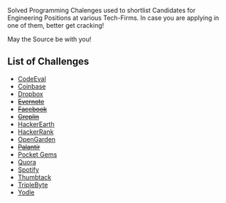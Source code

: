 Solved Programming Chalenges used to shortlist Candidates for Engineering Positions at various Tech-Firms.
In case you are applying in one of them, better get cracking!

May the Source be with you!


List of Challenges
------------------

- [CodeEval](https://www.codeeval.com/open_challenges/)
- [Coinbase](http://hr.gs/cb-eng-challenge)
- [Dropbox](http://hr.gs/redbluebluered)
- ~~[Evernote](https://evernotechallenge.interviewstreet.com/)~~
- ~~[Facebook](http://www.facebook.com/careers/puzzles.php)~~
- ~~[Greplin](http://challenge.greplin.com/)~~
- [HackerEarth](https://www.hackerearth.com/challenges/)
- [HackerRank](https://www.hackerrank.com/jobs)
- [OpenGarden](http://opengarden.com/jobs/)
- ~~[Palantir](http://www.palantir.com/challenge/)~~
- [Pocket Gems](http://pocketgems.com/teams/engineering/)
- [Quora](http://www.quora.com/challenges/)
- [Spotify](https://labs.spotify.com/puzzles/)
- [Thumbtack](http://www.thumbtack.com/challenges)
- [TripleByte](https://triplebyte.com/)
- [Yodle](http://www.yodlecareers.com/Technology-jobs)
